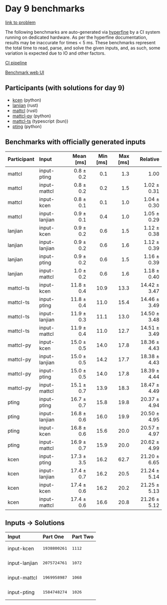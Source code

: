 # Day 9 benchmarks

[link to problem](https://adventofcode.com/2023/day/9)

The following benchmarks are auto-generated via
[hyperfine](https://github.com/sharkdp/hyperfine) by a CI system running on
dedicated hardware. As per the hyperfine documentation, results may be
inaccurate for times < 5 ms. These benchmarks represent the total time to read,
parse, and solve the given inputs, and, as such, some variation is expected due
to IO and other factors.

[CI pipeline](http://ci.papercode.net:8080/teams/main/pipelines/aoc2023)

[Benchmark web UI](https://aoc.ancalagon.black)


## Participants (with solutions for day 9)

- [kcen](https://github.com/kcen/aoc2023) (python)
- [lanjian](https://github.com/lanjian/aoc-2023) (rust)
- [mattcl](https://github.com/mattcl/aoc2023) (rust)
- [mattcl-py](https://github.com/mattcl/aoc2023-py) (python)
- [mattcl-ts](https://github.com/mattcl/aoc2023-js) (typescript (bun))
- [pting](https://github.com/pting/aoc2023) (python)


## Benchmarks with officially generated inputs

| Participant | Input | Mean [ms] | Min [ms] | Max [ms] | Relative |
|:---|:---|---:|---:|---:|---:|
| mattcl | input-pting | 0.8 ± 0.2 | 0.1 | 1.3 | 1.00 |
| mattcl | input-mattcl | 0.8 ± 0.2 | 0.2 | 1.5 | 1.02 ± 0.31 |
| mattcl | input-kcen | 0.8 ± 0.1 | 0.1 | 1.0 | 1.04 ± 0.30 |
| mattcl | input-lanjian | 0.9 ± 0.1 | 0.4 | 1.0 | 1.05 ± 0.29 |
| lanjian | input-kcen | 0.9 ± 0.2 | 0.6 | 1.5 | 1.12 ± 0.38 |
| lanjian | input-lanjian | 0.9 ± 0.2 | 0.6 | 1.6 | 1.12 ± 0.39 |
| lanjian | input-pting | 0.9 ± 0.2 | 0.6 | 1.5 | 1.16 ± 0.39 |
| lanjian | input-mattcl | 1.0 ± 0.2 | 0.6 | 1.6 | 1.18 ± 0.40 |
| mattcl-ts | input-kcen | 11.8 ± 0.4 | 10.9 | 13.3 | 14.42 ± 3.47 |
| mattcl-ts | input-pting | 11.8 ± 0.4 | 11.0 | 15.4 | 14.46 ± 3.49 |
| mattcl-ts | input-lanjian | 11.9 ± 0.3 | 11.1 | 13.0 | 14.50 ± 3.48 |
| mattcl-ts | input-mattcl | 11.9 ± 0.4 | 11.0 | 12.7 | 14.51 ± 3.49 |
| mattcl-py | input-kcen | 15.0 ± 0.5 | 14.0 | 17.8 | 18.36 ± 4.43 |
| mattcl-py | input-lanjian | 15.0 ± 0.5 | 14.2 | 17.7 | 18.38 ± 4.43 |
| mattcl-py | input-pting | 15.0 ± 0.5 | 14.0 | 17.8 | 18.39 ± 4.44 |
| mattcl-py | input-mattcl | 15.1 ± 0.7 | 13.9 | 18.3 | 18.47 ± 4.49 |
| pting | input-pting | 16.7 ± 0.7 | 15.8 | 19.8 | 20.37 ± 4.94 |
| pting | input-lanjian | 16.8 ± 0.6 | 16.0 | 19.9 | 20.50 ± 4.95 |
| pting | input-kcen | 16.8 ± 0.6 | 15.6 | 20.0 | 20.57 ± 4.97 |
| pting | input-mattcl | 16.9 ± 0.7 | 15.9 | 20.0 | 20.62 ± 4.99 |
| kcen | input-pting | 17.3 ± 3.5 | 16.2 | 62.7 | 21.20 ± 6.65 |
| kcen | input-lanjian | 17.4 ± 0.7 | 16.2 | 20.5 | 21.24 ± 5.14 |
| kcen | input-kcen | 17.4 ± 0.6 | 16.2 | 20.2 | 21.25 ± 5.13 |
| kcen | input-mattcl | 17.4 ± 0.6 | 16.6 | 20.8 | 21.26 ± 5.12 |


## Inputs -> Solutions

| Input | Part One | Part Two |
|:---|:---|:---|
|input-kcen|<pre>1938800261</pre>|<pre>1112</pre>|
|input-lanjian|<pre>2075724761</pre>|<pre>1072</pre>|
|input-mattcl|<pre>1969958987</pre>|<pre>1068</pre>|
|input-pting|<pre>1584748274</pre>|<pre>1026</pre>|